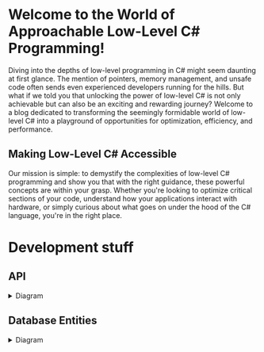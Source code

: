 # Welcome to the World of Approachable Low-Level C# Programming!

Diving into the depths of low-level programming in C# might seem daunting at first glance. The mention of pointers, memory management, and unsafe code often sends even experienced developers running for the hills. But what if we told you that unlocking the power of low-level C# is not only achievable but can also be an exciting and rewarding journey? Welcome to a blog dedicated to transforming the seemingly formidable world of low-level C# into a playground of opportunities for optimization, efficiency, and performance.

## Making Low-Level C# Accessible

Our mission is simple: to demystify the complexities of low-level C# programming and show you that with the right guidance, these powerful concepts are within your grasp. Whether you're looking to optimize critical sections of your code, understand how your applications interact with hardware, or simply curious about what goes on under the hood of the C# language, you're in the right place.

# Development stuff

## API

<details>
    <summary>Diagram</summary>

```mermaid

```

</details>

## Database Entities

<details>
    <summary>Diagram</summary>

```mermaid
classDiagram
    class Account{
        +Int Id
        +Int RoleCategorizedItemId
        +String Name
    }
    class CategorizedItem{
        +Int Id
        +String Name
        idkIfThatsGonnaBeAnEntityYet()
    }
    class Post{
        +Int Id
        +Int PostCategorizedItemId
        +String Title
        +String Description
        +String Text
        +String Code
        +String Tags
        +Date UpdateDate
        +Account UpdateBy
        +Bool IsActive
    }

    Account o-- Post
```

</details>

